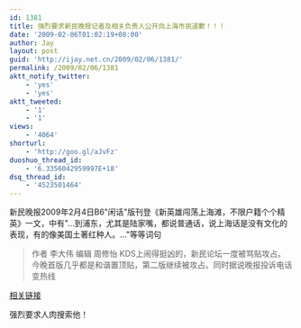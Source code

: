 ```yaml
---
id: 1381
title: 强烈要求新民晚报记者及相关负责人公开向上海市民道歉！！！
date: '2009-02-06T01:02:19+08:00'
author: Jay
layout: post
guid: 'http://ijay.net.cn/2009/02/06/1381/'
permalink: /2009/02/06/1381
aktt_notify_twitter:
    - 'yes'
    - 'yes'
aktt_tweeted:
    - '1'
    - '1'
views:
    - '4064'
shorturl:
    - 'http://goo.gl/aJvFz'
duoshuo_thread_id:
    - '6.3356042959997E+18'
dsq_thread_id:
    - '4523501464'
---
```


新民晚报2009年2月4日B6"闲话"版刊登《新英雄闯荡上海滩，不限户籍个个精英》一文，中有"...到浦东，尤其是陆家嘴，都说普通话，说上海话是没有文化的表现，有的像美国土著红种人。..."等等词句
<blockquote>作者 李大伟 编辑 周修怡
KDS上闹得挺凶的，新民论坛一度被骂贴攻占。今晚首版几乎都是和谐置顶贴，第二版继续被攻占。同时据说晚报投诉电话变热线
<a href="http://club.pchome.net/forum_1_15_2___md__1_%E6%96%B0%E6%B0%91%E6%99%9A%E6%8A%A5.html" target="_blank"></a></blockquote>
<a href="http://club.pchome.net/forum_1_15_2___md__1_%E6%96%B0%E6%B0%91%E6%99%9A%E6%8A%A5.html" target="_blank">相关链接</a>

强烈要求人肉搜索他！